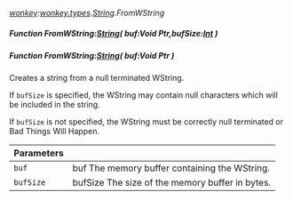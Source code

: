 _[wonkey](../../modules/wonkey/wonkey-module.md):[wonkey.types](../../modules/wonkey/wonkey-types.md).[String](../../modules/wonkey/wonkey-types-string.md).FromWString_
##### Function FromWString:[String](../../modules/wonkey/wonkey-types-string.md)( buf:Void Ptr,bufSize:[Int](../../modules/wonkey/wonkey-types-int.md) )
##### Function FromWString:[String](../../modules/wonkey/wonkey-types-string.md)( buf:Void Ptr )
Creates a string from a null terminated WString.

If `bufSize` is specified, the WString may contain null characters which will be included in the string.

If `bufSize` is not specified, the WString must be correctly null terminated or Bad Things Will Happen.

| Parameters |    |
|:-----------|:---|
| `buf` | buf The memory buffer containing the WString. |
| `bufSize` | bufSize The size of the memory buffer in bytes. |
